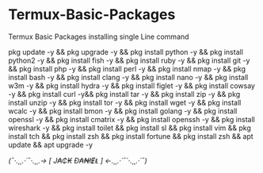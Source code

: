 # Termux-Basic-Packages
Termux Basic Packages installing single Line command




pkg update -y &&  pkg upgrade -y &&  pkg install python -y &&  pkg install python2 -y &&  pkg install fish -y && pkg install ruby -y && pkg install git -y &&  pkg install php -y &&  pkg install perl -y && pkg install nmap -y && pkg install bash -y && pkg install clang -y  && pkg install nano -y && pkg install w3m -y && pkg install hydra -y && pkg install figlet -y && pkg install cowsay -y && pkg install curl -y&& pkg install tar -y && pkg install zip -y && pkg install unzip -y && pkg install tor -y && pkg install wget -y && pkg install wcalc -y && pkg install bmon -y && pkg install golang -y && pkg install openssl -y && pkg install cmatrix -y && pkg install openssh -y && pkg install wireshark -y && pkg install toilet && pkg install sl && pkg install vim && pkg install tch && pkg install zsh && pkg install fortune && pkg install zsh && apt update && apt upgrade -y

*(¯·.¸¸.·´¯·.¸¸.-> [ J₳₵₭ Đ₳₦łɆⱠ ] <-.¸¸.·´¯`·.¸¸.·´¯)*
